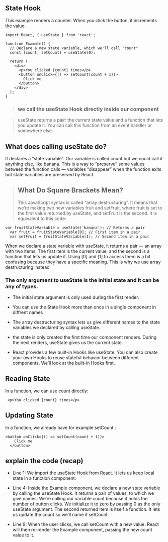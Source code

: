 ## State Hook
This example renders a counter. When you click the button, it increments the value:
```
import React, { useState } from 'react';

function Example() {
  // Declare a new state variable, which we'll call "count"
  const [count, setCount] = useState(0);

  return (
    <div>
      <p>You clicked {count} times</p>
      <button onClick={() => setCount(count + 1)}>
        Click me
      </button>
    </div>
  );
}
```
>### we call the useState Hook directly inside our component

> useState returns a pair: the current state value and a function that lets you update it. You can call this function from an event handler or somewhere else.

## What does calling useState do?
 It declares a “state variable”. Our variable is called count but we could call it anything else, like banana. This is a way to “preserve” some values between the function calls — variables “disappear” when the function exits but state variables are preserved by React.

> ## What Do Square Brackets Mean?
>This JavaScript syntax is called “array destructuring”. It means that we’re making two new variables fruit and setFruit, where fruit is set to the first value returned by useState, and setFruit is the second. It is equivalent to this code:
```
var fruitStateVariable = useState('banana'); // Returns a pair
  var fruit = fruitStateVariable[0]; // First item in a pair
  var setFruit = fruitStateVariable[1]; // Second item in a pair

```
When we declare a state variable with useState, it returns a pair — an array with two items. The first item is the current value, and the second is a function that lets us update it. Using [0] and [1] to access them is a bit confusing because they have a specific meaning. This is why we use array destructuring instead

### The only argument to useState is the initial state and it can be any of types.

- The initial state argument is only used during the first render.

- You can use the State Hook more than once in a single component in diffrent names

- The array destructuring syntax lets us give different names to the state variables we declared by calling useState.

- the state is only created the first time our component renders. During the next renders, useState gives us the current state.

- React provides a few built-in Hooks like useState. You can also create your own Hooks to reuse stateful behavior between different components. We’ll look at the built-in Hooks first.

## Reading State
In a function, we can use count directly:
```
 <p>You clicked {count} times</p>
```
## Updating State
In a function, we already have for example setCount :
```
<button onClick={() => setCount(count + 1)}>
    Click me
  </button>
```
## explain the code (recap)
- Line 1: We import the useState Hook from React. It lets us keep local state in a function component.

- Line 4: Inside the Example component, we declare a new state variable by calling the useState Hook. It returns a pair of values, to which we give names. We’re calling our variable count because it holds the number of button clicks. We initialize it to zero by passing 0 as the only useState argument. The second returned item is itself a function. It lets us update the count so we’ll name it setCount.

- Line 9: When the user clicks, we call setCount with a new value. React will then re-render the Example component, passing the new count value to it.
